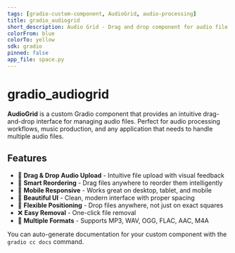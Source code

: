 ```yaml
---
tags: [gradio-custom-component, AudioGrid, audio-processing]
title: gradio_audiogrid
short_description: Audio Grid - Drag and drop component for audio file management
colorFrom: blue
colorTo: yellow
sdk: gradio
pinned: false
app_file: space.py
---
```


# gradio_audiogrid

**AudioGrid** is a custom Gradio component that provides an intuitive drag-and-drop interface for managing audio files. Perfect for audio processing workflows, music production, and any application that needs to handle multiple audio files.

## Features

- 🎵 **Drag & Drop Audio Upload** - Intuitive file upload with visual feedback
- 🎯 **Smart Reordering** - Drag files anywhere to reorder them intelligently
- 📱 **Mobile Responsive** - Works great on desktop, tablet, and mobile
- 🎨 **Beautiful UI** - Clean, modern interface with proper spacing
- 🔄 **Flexible Positioning** - Drop files anywhere, not just on exact squares
- ❌ **Easy Removal** - One-click file removal
- 📁 **Multiple Formats** - Supports MP3, WAV, OGG, FLAC, AAC, M4A

You can auto-generate documentation for your custom component with the `gradio cc docs` command.
